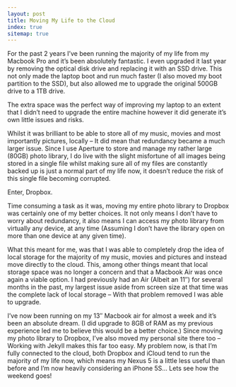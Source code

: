 ```yaml
---
layout: post
title: Moving My Life to the Cloud
index: true
sitemap: true
---
```


For the past 2 years I’ve been running the majority of my life from my Macbook Pro and it’s been absolutely fantastic. I even upgraded it last year by removing the optical disk drive and replacing it with an SSD drive. This not only made the laptop boot and run much faster (I also moved my boot partition to the SSD), but also allowed me to upgrade the original 500GB drive to a 1TB drive.

The extra space was the perfect way of improving my laptop to an extent that I didn’t need to upgrade the entire machine however it did generate it’s own little issues and risks.

Whilst it was brilliant to be able to store all of my music, movies and most importantly pictures, locally – It did mean that redundancy became a much larger issue. Since I use Aperture to store and manage my rather large (80GB) photo library, I do live with the slight misfortune of all images being stored in a single file whilst making sure all of my files are constantly backed up is just a normal part of my life now, it doesn’t reduce the risk of this single file becoming corrupted.

Enter, Dropbox.

Time consuming a task as it was, moving my entire photo library to Dropbox was certainly one of my better choices. It not only means I don’t have to worry about redundancy, it also means I can access my photo library from virtually any device, at any time (Assuming I don’t have the library open on more than one device at any given time).

What this meant for me, was that I was able to completely drop the idea of local storage for the majority of my music, movies and pictures and instead move directly to the cloud. This, among other things meant that local storage space was no longer a concern and that a Macbook Air was once again a viable option. I had previously had an Air (Albeit an 11″) for several months in the past, my largest issue aside from screen size at that time was the complete lack of local storage – With that problem removed I was able to upgrade.

I’ve now been running on my 13″ Macbook air for almost a week and it’s been an absolute dream. (I did upgrade to 8GB of RAM as my previous experience led me to believe this would be a better choice.) Since moving my photo library to Dropbox, I’ve also moved my personal site there too – Working with Jekyll makes this far too easy. My problem now, is that I’m fully connected to the cloud, both Dropbox and iCloud tend to run the majority of my life now, which means my Nexus 5 is a little less useful than before and I’m now heavily considering an iPhone 5S… Lets see how the weekend goes!